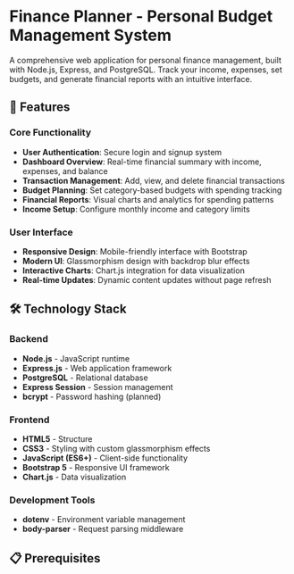 # Finance Planner - Personal Budget Management System

A comprehensive web application for personal finance management, built with Node.js, Express, and PostgreSQL. Track your income, expenses, set budgets, and generate financial reports with an intuitive interface.

## 🚀 Features

### Core Functionality
- **User Authentication**: Secure login and signup system
- **Dashboard Overview**: Real-time financial summary with income, expenses, and balance
- **Transaction Management**: Add, view, and delete financial transactions
- **Budget Planning**: Set category-based budgets with spending tracking
- **Financial Reports**: Visual charts and analytics for spending patterns
- **Income Setup**: Configure monthly income and category limits

### User Interface
- **Responsive Design**: Mobile-friendly interface with Bootstrap
- **Modern UI**: Glassmorphism design with backdrop blur effects
- **Interactive Charts**: Chart.js integration for data visualization
- **Real-time Updates**: Dynamic content updates without page refresh

## 🛠️ Technology Stack

### Backend
- **Node.js** - JavaScript runtime
- **Express.js** - Web application framework
- **PostgreSQL** - Relational database
- **Express Session** - Session management
- **bcrypt** - Password hashing (planned)

### Frontend
- **HTML5** - Structure
- **CSS3** - Styling with custom glassmorphism effects
- **JavaScript (ES6+)** - Client-side functionality
- **Bootstrap 5** - Responsive UI framework
- **Chart.js** - Data visualization

### Development Tools
- **dotenv** - Environment variable management
- **body-parser** - Request parsing middleware

## 📋 Prerequisites
